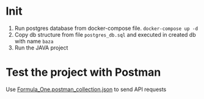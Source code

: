 # Init
1. Run postgres database from docker-compose file. `docker-compose up -d`
2. Copy db structure from file `postgres_db.sql` and executed in created db with name `baza`
3. Run the JAVA project

# Test the project with Postman
Use [Formula_One.postman_collection.json](Formula_One.postman_collection.json) to send API requests 